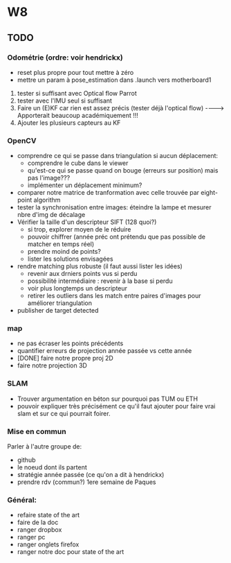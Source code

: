 # W8

## TODO

### Odométrie (ordre: voir hendrickx)
  - reset plus propre pour tout mettre à zéro
  - mettre un param à pose_estimation dans .launch vers motherboard1
  1. tester si suffisant avec Optical flow Parrot
  2. tester avec l'IMU seul si suffisant
  3. Faire un (E)KF car rien est assez précis (tester déjà l'optical flow) ----> Apporterait beaucoup académiquement !!!
  4. Ajouter les plusieurs capteurs au KF


### OpenCV
  - comprendre ce qui se passe dans triangulation si aucun déplacement:
    - comprendre le cube dans le viewer
    - qu'est-ce qui se passe quand on bouge (erreurs sur position) mais pas l'image???
    - implémenter un déplacement minimum?
  - comparer notre matrice de tranformation avec celle trouvée par eight-point algorithm
  - tester la synchronisation entre images: éteindre la lampe et mesurer nbre d'img de décalage
  - Vérifier la taille d'un descripteur SIFT (128 quoi?)
    - si trop, explorer moyen de le réduire
    - pouvoir chiffrer (année préc ont prétendu que pas possible de matcher en temps réel)
    - prendre moind de points?
    - lister les solutions envisagées
  - rendre matching plus robuste (il faut aussi lister les idées)
    - revenir aux drniers points vus si perdu
    - possibilité intermédiaire : revenir à la base si perdu
    - voir plus longtemps un descripteur
    - retirer les outliers dans les match entre paires d'images pour améliorer triangulation
  - publisher de target detected

### map
  - ne pas écraser les points précédents
  - quantifier erreurs de projection année passée vs cette année
  - [DONE] faire notre propre proj 2D
  - faire notre projection 3D


### SLAM
  - Trouver argumentation en béton sur pourquoi pas TUM ou ETH
  - pouvoir expliquer très précisément ce qu'il faut ajouter pour faire vrai slam et sur ce qui pourrait foirer.


### Mise en commun
Parler à l'autre groupe de:
  - github  
  - le noeud dont ils partent
  - stratégie année passée (ce qu'on a dit à hendrickx)
  - prendre rdv (commun?) 1ere semaine de Paques


### Général:
  - refaire state of the art
  - faire de la doc
  - ranger dropbox
  - ranger pc
  - ranger onglets firefox
  - ranger notre doc pour state of the art
